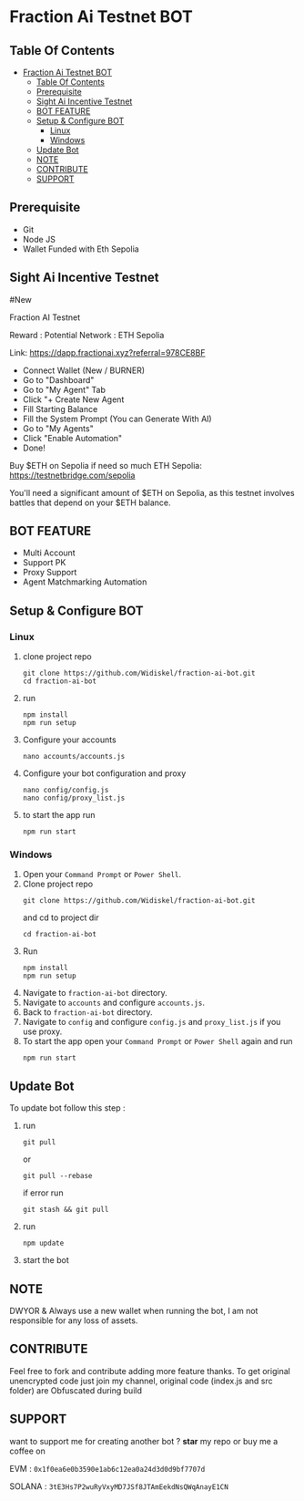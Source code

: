 # Fraction Ai Testnet BOT

## Table Of Contents
- [Fraction Ai Testnet BOT](#fraction-ai-testnet-bot)
  - [Table Of Contents](#table-of-contents)
  - [Prerequisite](#prerequisite)
  - [Sight Ai Incentive Testnet](#sight-ai-incentive-testnet)
  - [BOT FEATURE](#bot-feature)
  - [Setup \& Configure BOT](#setup--configure-bot)
    - [Linux](#linux)
    - [Windows](#windows)
  - [Update Bot](#update-bot)
  - [NOTE](#note)
  - [CONTRIBUTE](#contribute)
  - [SUPPORT](#support)

## Prerequisite
- Git
- Node JS
- Wallet Funded with Eth Sepolia

## Sight Ai Incentive Testnet
#New

Fraction AI Testnet

Reward : Potential
Network : ETH Sepolia

Link:
https://dapp.fractionai.xyz?referral=978CE8BF
- Connect Wallet  (New / BURNER)
- Go to "Dashboard"
- Go to "My Agent" Tab
- Click "+ Create New Agent
- Fill Starting Balance 
- Fill the System Prompt (You can Generate With AI)
- Go to "My Agents"
- Click "Enable Automation"
- Done!

Buy $ETH on Sepolia if need so much ETH Sepolia:
https://testnetbridge.com/sepolia

You'll need a significant amount of $ETH on Sepolia, as this testnet involves battles that depend on your $ETH balance.

## BOT FEATURE

- Multi Account 
- Support PK
- Proxy Support
- Agent Matchmarking Automation 


## Setup & Configure BOT

### Linux
1. clone project repo
   ```
   git clone https://github.com/Widiskel/fraction-ai-bot.git 
   cd fraction-ai-bot
   ```
2. run
   ```
   npm install
   npm run setup
   ```
3. Configure your accounts
   ```
   nano accounts/accounts.js
   ```
4. Configure your bot configuration and proxy
   ```
   nano config/config.js
   nano config/proxy_list.js
   ```
5. to start the app run
   ```
   npm run start
   ```
   
### Windows
1. Open your `Command Prompt` or `Power Shell`.
2. Clone project repo
   ```
   git clone https://github.com/Widiskel/fraction-ai-bot.git
   ```
   and cd to project dir
   ```
   cd fraction-ai-bot
   ```
3. Run 
   ```
   npm install
   npm run setup
   ```
5. Navigate to `fraction-ai-bot` directory. 
6. Navigate to `accounts` and configure `accounts.js`.
7. Back to `fraction-ai-bot` directory. 
8. Navigate to `config` and configure `config.js` and `proxy_list.js` if you use proxy.
9. To start the app open your `Command Prompt` or `Power Shell` again and run
    ```
    npm run start
    ```

## Update Bot

To update bot follow this step :
1. run
   ```
   git pull
   ```
   or
   ```
   git pull --rebase
   ```
   if error run
   ```
   git stash && git pull
   ```
2. run
   ```
   npm update
   ```
2. start the bot

## NOTE
DWYOR & Always use a new wallet when running the bot, I am not responsible for any loss of assets.


## CONTRIBUTE

Feel free to fork and contribute adding more feature thanks. To get original unencrypted code just join my channel, original code (index.js and src folder) are Obfuscated during build

## SUPPORT

want to support me for creating another bot ?
**star** my repo or buy me a coffee on

EVM : `0x1f0ea6e0b3590e1ab6c12ea0a24d3d0d9bf7707d`

SOLANA : `3tE3Hs7P2wuRyVxyMD7JSf8JTAmEekdNsQWqAnayE1CN`
